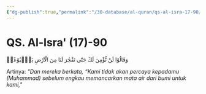 ```yaml
---
{"dg-publish":true,"permalink":"/30-database/al-quran/qs-al-isra-17-90/"}
---
```



# QS. Al-Isra' (17)-90
وَقَالُوْا لَنْ نُّؤْمِنَ لَكَ حَتّٰى تَفْجُرَ لَنَا مِنَ الْاَرْضِ يَنْۢبُوْعًاۙ  

Artinya: *"Dan mereka berkata, “Kami tidak akan percaya kepadamu (Muhammad) sebelum engkau memancarkan mata air dari bumi untuk kami,"*
